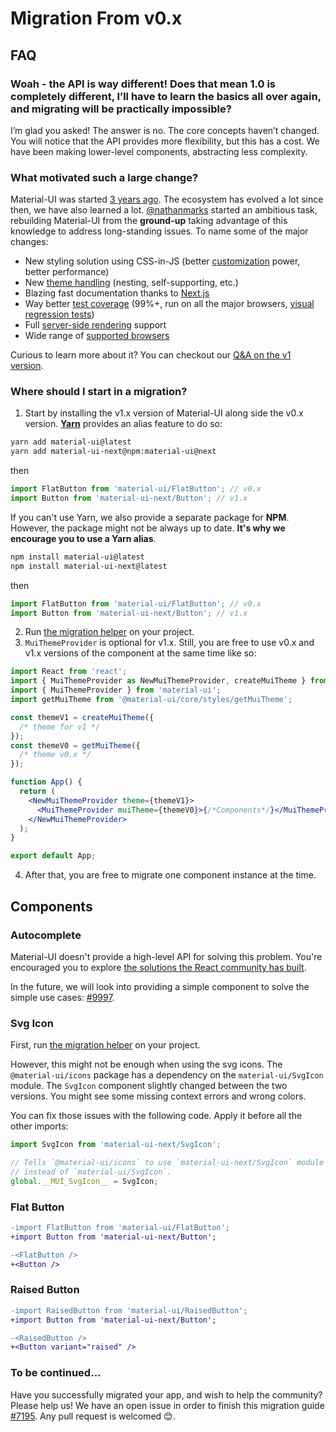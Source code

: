 # Migration From v0.x

## FAQ

### Woah - the API is way different! Does that mean 1.0 is completely different, I’ll have to learn the basics all over again, and migrating will be practically impossible?

I’m glad you asked! The answer is no. The core concepts haven’t changed.
You will notice that the API provides more flexibility, but this has a cost.
We have been making lower-level components, abstracting less complexity.

### What motivated such a large change?

Material-UI was started [3 years ago](https://github.com/mui-org/material-ui/commit/28b768913b75752ecf9b6bb32766e27c241dbc46).
The ecosystem has evolved a lot since then, we have also learned a lot.
[@nathanmarks](https://github.com/nathanmarks/) started an ambitious task, rebuilding Material-UI from the **ground-up**
taking advantage of this knowledge to address long-standing issues. To name some of the major changes:
- New styling solution using CSS-in-JS (better [customization](/customization/overrides) power, better performance)
- New [theme handling](/customization/themes) (nesting, self-supporting, etc.)
- Blazing fast documentation thanks to [Next.js](https://github.com/zeit/next.js)
- Way better [test coverage](/guides/testing) (99%+, run on all the major browsers, [visual regression tests](https://www.argos-ci.com/mui-org/material-ui))
- Full [server-side rendering](/guides/server-rendering) support
- Wide range of [supported browsers](/getting-started/supported-platforms)

Curious to learn more about it? You can checkout our [Q&A on the v1 version](/discover-more/roadmap#q-amp-a-with-the-v1-version).

### Where should I start in a migration?

1. Start by installing the v1.x version of Material-UI along side the v0.x version.
   [**Yarn**](https://github.com/yarnpkg/yarn) provides an alias feature to do so:

  ```sh
  yarn add material-ui@latest
  yarn add material-ui-next@npm:material-ui@next
  ```

  then

  ```js
  import FlatButton from 'material-ui/FlatButton'; // v0.x
  import Button from 'material-ui-next/Button'; // v1.x
  ```

  If you can't use Yarn, we also provide a separate package for **NPM**.
  However, the package might not be always up to date.
  **It's why we encourage you to use a Yarn alias**.

  ```sh
  npm install material-ui@latest
  npm install material-ui-next@latest
  ```

  then

  ```js
  import FlatButton from 'material-ui/FlatButton'; // v0.x
  import Button from 'material-ui-next/Button'; // v1.x
  ```

2. Run [the migration helper](https://github.com/mui-org/material-ui/tree/v1-beta/packages/material-ui-codemod) on your project.
3. `MuiThemeProvider` is optional for v1.x. Still, you are free to use v0.x and v1.x versions of the component at the same time like so:

  ```jsx
  import React from 'react';
  import { MuiThemeProvider as NewMuiThemeProvider, createMuiTheme } from 'material-ui-next/styles';
  import { MuiThemeProvider } from 'material-ui';
  import getMuiTheme from '@material-ui/core/styles/getMuiTheme';

  const themeV1 = createMuiTheme({
    /* theme for v1 */
  });
  const themeV0 = getMuiTheme({
    /* theme v0.x */
  });

  function App() {
    return (
      <NewMuiThemeProvider theme={themeV1}>
        <MuiThemeProvider muiTheme={themeV0}>{/*Components*/}</MuiThemeProvider>
      </NewMuiThemeProvider>
    );
  }

  export default App;
  ```

4. After that, you are free to migrate one component instance at the time.

## Components

### Autocomplete

Material-UI doesn't provide a high-level API for solving this problem.
You're encouraged you to explore [the solutions the React community has built](https://material-ui-next.com/demos/autocomplete/).

In the future, we will look into providing a simple component to solve the simple use cases: [#9997](https://github.com/mui-org/material-ui/issues/9997).

### Svg Icon

First, run [the migration helper](https://github.com/mui-org/material-ui/tree/v1-beta/packages/material-ui-codemod) on your project.

However, this might not be enough when using the svg icons.
The `@material-ui/icons` package has a dependency on the `material-ui/SvgIcon` module.
The `SvgIcon` component slightly changed between the two versions.
You might see some missing context errors and wrong colors.

You can fix those issues with the following code.
Apply it before all the other imports:

```js
import SvgIcon from 'material-ui-next/SvgIcon';

// Tells `@material-ui/icons` to use `material-ui-next/SvgIcon` module
// instead of `material-ui/SvgIcon`.
global.__MUI_SvgIcon__ = SvgIcon;
```

### Flat Button

```diff
-import FlatButton from 'material-ui/FlatButton';
+import Button from 'material-ui-next/Button';

-<FlatButton />
+<Button />
```

### Raised Button

```diff
-import RaisedButton from 'material-ui/RaisedButton';
+import Button from 'material-ui-next/Button';

-<RaisedButton />
+<Button variant="raised" />
```

### To be continued…

Have you successfully migrated your app, and wish to help the community?
Please help us! We have an open issue in order to finish this migration guide [#7195](https://github.com/mui-org/material-ui/issues/7195). Any pull request is welcomed 😊.

